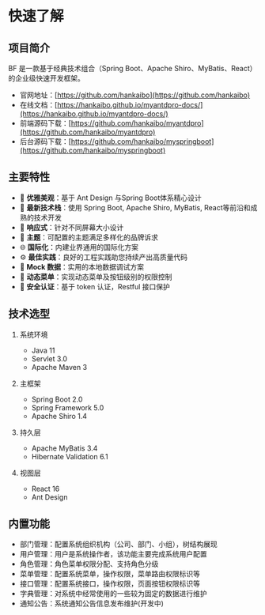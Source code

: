 # 快速了解

## 项目简介

BF 是一款基于经典技术组合（Spring Boot、Apache Shiro、MyBatis、React）的企业级快速开发框架。

* 官网地址：[https://github.com/hankaibo](https://github.com/hankaibo)
* 在线文档：[https://hankaibo.github.io/myantdpro-docs/](https://hankaibo.github.io/myantdpro-docs/)
* 前端源码下载：[https://github.com/hankaibo/myantdpro](https://github.com/hankaibo/myantdpro) 
* 后台源码下载：[https://github.com/hankaibo/myspringboot](https://github.com/hankaibo/myspringboot)

## 主要特性

- :gem: **优雅美观**：基于 Ant Design 与Spring Boot体系精心设计
- :rocket: **最新技术栈**：使用 Spring Boot, Apache Shiro, MyBatis, React等前沿和成熟的技术开发
- :iphone: **响应式**：针对不同屏幕大小设计
- :art: **主题**：可配置的主题满足多样化的品牌诉求
- :globe_with_meridians: **国际化**：内建业界通用的国际化方案
- :gear: **最佳实践**：良好的工程实践助您持续产出高质量代码
- :1234: **Mock 数据**：实用的本地数据调试方案
- :scroll: **动态菜单**：实现动态菜单及按钮级别的权限控制
- :closed_lock_with_key: **安全认证**：基于 token 认证，Restful 接口保护

## 技术选型

1. 系统环境
    * Java 11
    * Servlet 3.0
    * Apache Maven 3

2. 主框架
    * Spring Boot 2.0
    * Spring Framework 5.0
    * Apache Shiro 1.4

3. 持久层
    * Apache MyBatis 3.4
    * Hibernate Validation 6.1

4. 视图层
    * React 16
    * Ant Design
    
## 内置功能
* 部门管理：配置系统组织机构（公司、部门、小组），树结构展现
* 用户管理：用户是系统操作者，该功能主要完成系统用户配置
* 角色管理：角色菜单权限分配、支持角色分级
* 菜单管理：配置系统菜单，操作权限，菜单路由权限标识等
* 接口管理：配置系统接口，操作权限，页面按钮权限标识等
* 字典管理：对系统中经常使用的一些较为固定的数据进行维护
* 通知公告：系统通知公告信息发布维护(开发中)
